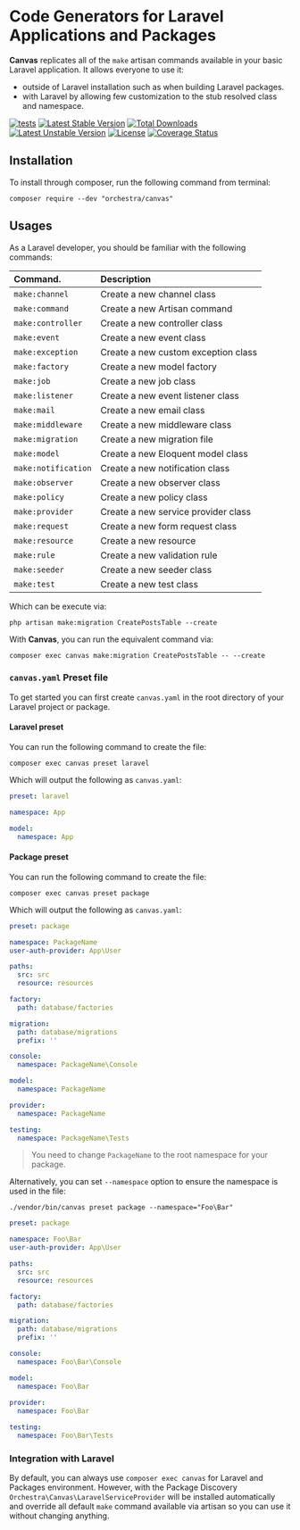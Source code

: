 Code Generators for Laravel Applications and Packages
==============

**Canvas** replicates all of the `make` artisan commands available in your basic Laravel application. It allows everyone to use it: 

* outside of Laravel installation such as when building Laravel packages.
* with Laravel by allowing few customization to the stub resolved class and namespace.

[![tests](https://github.com/orchestral/canvas/workflows/tests/badge.svg?branch=7.x)](https://github.com/orchestral/canvas/actions?query=workflow%3Atests+branch%3A7.x)
[![Latest Stable Version](https://poser.pugx.org/orchestra/canvas/v/stable)](https://packagist.org/packages/orchestra/canvas)
[![Total Downloads](https://poser.pugx.org/orchestra/canvas/downloads)](https://packagist.org/packages/orchestra/canvas)
[![Latest Unstable Version](https://poser.pugx.org/orchestra/canvas/v/unstable)](https://packagist.org/packages/orchestra/canvas)
[![License](https://poser.pugx.org/orchestra/canvas/license)](https://packagist.org/packages/orchestra/canvas)
[![Coverage Status](https://coveralls.io/repos/github/orchestral/canvas/badge.svg?branch=7.x)](https://coveralls.io/github/orchestral/canvas?branch=7.x)

## Installation

To install through composer, run the following command from terminal:

    composer require --dev "orchestra/canvas"

## Usages

As a Laravel developer, you should be familiar with the following commands:

| Command.            | Description                         |
|:--------------------|:------------------------------------|
| `make:channel`      | Create a new channel class          |
| `make:command`      | Create a new Artisan command        |
| `make:controller`   | Create a new controller class       |
| `make:event`        | Create a new event class            |
| `make:exception`    | Create a new custom exception class |
| `make:factory`      | Create a new model factory          |
| `make:job`          | Create a new job class              |
| `make:listener`     | Create a new event listener class   |
| `make:mail`         | Create a new email class            |
| `make:middleware`   | Create a new middleware class       |
| `make:migration`    | Create a new migration file         |
| `make:model`        | Create a new Eloquent model class   |
| `make:notification` | Create a new notification class     |
| `make:observer`     | Create a new observer class         |
| `make:policy`       | Create a new policy class           |
| `make:provider`     | Create a new service provider class |
| `make:request`      | Create a new form request class     |
| `make:resource`     | Create a new resource               |
| `make:rule`         | Create a new validation rule        |
| `make:seeder`       | Create a new seeder class           |
| `make:test`         | Create a new test class             |

Which can be execute via:

    php artisan make:migration CreatePostsTable --create

With **Canvas**, you can run the equivalent command via:

    composer exec canvas make:migration CreatePostsTable -- --create

### `canvas.yaml` Preset file

To get started you can first create `canvas.yaml` in the root directory of your Laravel project or package.

#### Laravel preset

You can run the following command to create the file:

    composer exec canvas preset laravel

Which will output the following as `canvas.yaml`:

```yaml
preset: laravel

namespace: App

model:
  namespace: App
```

#### Package preset

You can run the following command to create the file:

    composer exec canvas preset package

Which will output the following as `canvas.yaml`:

```yaml
preset: package

namespace: PackageName
user-auth-provider: App\User

paths:
  src: src
  resource: resources

factory:
  path: database/factories

migration:
  path: database/migrations
  prefix: ''

console:
  namespace: PackageName\Console

model:
  namespace: PackageName

provider:
  namespace: PackageName

testing:
  namespace: PackageName\Tests
```

> You need to change `PackageName` to the root namespace for your package.


Alternatively, you can set `--namespace` option to ensure the namespace is used in the file:

    ./vendor/bin/canvas preset package --namespace="Foo\Bar"

```yaml
preset: package

namespace: Foo\Bar
user-auth-provider: App\User

paths:
  src: src
  resource: resources

factory:
  path: database/factories

migration:
  path: database/migrations
  prefix: ''

console:
  namespace: Foo\Bar\Console

model:
  namespace: Foo\Bar
  
provider:
  namespace: Foo\Bar

testing:
  namespace: Foo\Bar\Tests
```

### Integration with Laravel

By default, you can always use `composer exec canvas` for Laravel and Packages environment. However, with the Package Discovery `Orchestra\Canvas\LaravelServiceProvider` will be installed automatically and override all default `make` command available via artisan so you can use it without changing anything.
